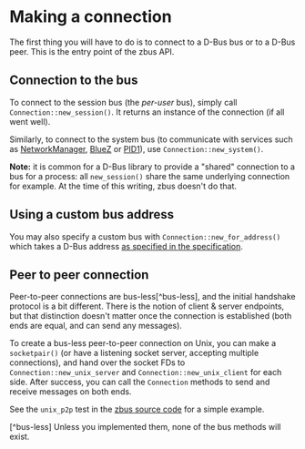 # Making a connection

The first thing you will have to do is to connect to a D-Bus bus or to a D-Bus
peer. This is the entry point of the zbus API.

## Connection to the bus

To connect to the session bus (the *per-user* bus), simply call
`Connection::new_session()`. It returns an instance of the connection (if all
went well).

Similarly, to connect to the system bus (to communicate with services such as
[NetworkManager], [BlueZ] or [PID1]), use `Connection::new_system()`.

**Note:** it is common for a D-Bus library to provide a "shared" connection to a
bus for a process: all `new_session()` share the same underlying connection for
example. At the time of this writing, zbus doesn't do that.

## Using a custom bus address

You may also specify a custom bus with `Connection::new_for_address()`
which takes a D-Bus address [as specified in the
specification](https://dbus.freedesktop.org/doc/dbus-specification.html#addresses).

## Peer to peer connection

Peer-to-peer connections are bus-less[^bus-less], and the initial handshake
protocol is a bit different. There is the notion of client & server endpoints,
but that distinction doesn't matter once the connection is established (both
ends are equal, and can send any messages).

To create a bus-less peer-to-peer connection on Unix, you can make a
`socketpair()` (or have a listening socket server, accepting multiple
connections), and hand over the socket FDs to `Connection::new_unix_server` and
`Connection::new_unix_client` for each side. After success, you can call the
`Connection` methods to send and receive messages on both ends.

See the `unix_p2p` test in the [zbus source code] for a simple example.

[NetworkManager]: https://developer.gnome.org/NetworkManager/stable/spec.html
[BlueZ]: https://git.kernel.org/pub/scm/bluetooth/bluez.git/tree/doc
[PID1]: https://www.freedesktop.org/wiki/Software/systemd/dbus/
[zbus source code]: https://gitlab.freedesktop.org/zeenix/zbus/-/blob/master/zbus/src/connection.rs

[^bus-less] Unless you implemented them, none of the bus methods will exist.
